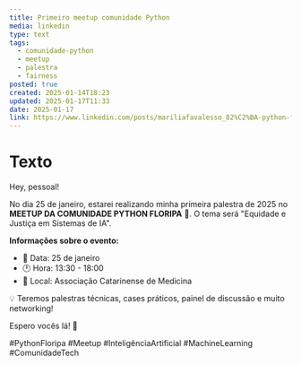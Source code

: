 ```yaml
---
title: Primeiro meetup comunidade Python
media: linkedin
type: text
tags:
  - comunidade-python
  - meetup
  - palestra
  - fairness
posted: true
created: 2025-01-14T18:23
updated: 2025-01-17T11:33
date: 2025-01-17
link: https://www.linkedin.com/posts/mariliafavalesso_82%C2%BA-python-floripa-acm-primeiro-meetup-activity-7286027638022819840-bXc3?utm_source=share&utm_medium=member_desktop
---
```


# Texto  

Hey, pessoal!

No dia 25 de janeiro, estarei realizando minha primeira palestra de 2025 no **MEETUP DA COMUNIDADE PYTHON FLORIPA** 🐍. O tema será "Equidade e Justiça em Sistemas de IA".

**Informações sobre o evento:**
- 📅 Data: 25 de janeiro
- 🕐 Hora: 13:30 - 18:00
- 📍 Local: Associação Catarinense de Medicina

💡 Teremos palestras técnicas, cases práticos, painel de discussão e muito networking!

Espero vocês lá! 🙌

#PythonFloripa #Meetup #InteligênciaArtificial #MachineLearning #ComunidadeTech

